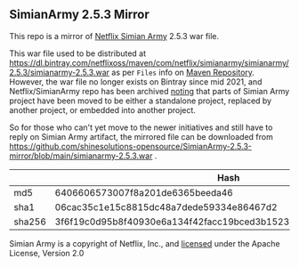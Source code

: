 SimianArmy 2.5.3 Mirror
-----------------------

This repo is a mirror of [Netflix Simian Army](https://github.com/Netflix/SimianArmy) 2.5.3 war file.

This war file used to be distributed at https://dl.bintray.com/netflixoss/maven/com/netflix/simianarmy/simianarmy/2.5.3/simianarmy-2.5.3.war as per `Files` info on [Maven Repository](https://mvnrepository.com/artifact/com.netflix.simianarmy/simianarmy/2.5.3).
However, the war file no longer exists on Bintray since mid 2021, and Netflix/SimianArmy repo has been archived [noting](https://groups.google.com/g/simianarmy-users/c/-_LtRyhJQ0s) that parts of Simian Army project have been moved to be either a standalone project, replaced by another project, or embedded into another project.

So for those who can't yet move to the newer initiatives and still have to reply on Simian Army artifact, the mirrored file can be downloaded from https://github.com/shinesolutions-opensource/SimianArmy-2.5.3-mirror/blob/main/simianarmy-2.5.3.war .

| | Hash |
|-|------|
| md5 | 6406606573007f8a201de6365beeda46 |
| sha1 | 06cac35c1e15c8815dc48a7dede59334e86467d2 |
| sha256 | 3f6f19c0d95b8f40930e6a134f42facc19bced3b1523552dbb583866b4db4dd5 |

Simian Army is a copyright of Netflix, Inc., and [licensed](https://github.com/Netflix/SimianArmy/blob/master/LICENSE) under the Apache License, Version 2.0 
